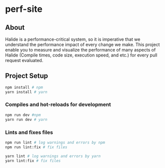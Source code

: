 # perf-site


## About
Halide is a performance-critical system, so it is imperative that we understand the performance impact of every change we make. This project enable you to measure and visualize the performance of many aspects of Halide (Compile times, code size, execution speed, and etc.) for every pull request evaluated.

## Project Setup

``` sh 
npm install # npm
yarn install # yarn
```

### Compiles and hot-reloads for development

``` sh 
npm run dev #npm
yarn run dev # yarn
```

### Lints and fixes files

```  sh
npm run lint # log warnings and errors by npm
npm run lint:fix # fix files

yarn lint # log warnings and errors by yarn
yarn lint:fix # fix files
```
